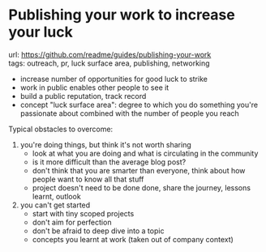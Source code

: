 # Publishing your work to increase your luck

url: <https://github.com/readme/guides/publishing-your-work> \
tags: outreach, pr, luck surface area, publishing, networking

- increase number of opportunities for good luck to strike
- work in public enables other people to see it
- build a public reputation, track record
- concept "luck surface area": degree to which you do something you're passionate about combined with the number of people you reach

Typical obstacles to overcome:

1. you're doing things, but think it's not worth sharing
    - look at what you are doing and what is circulating in the community
    - is it more difficult than the average blog post?
    - don't think that you are smarter than everyone, think about how people want to know all that stuff
    - project doesn't need to be done done, share the journey, lessons learnt,  outlook
2. you can't get started
    - start with tiny scoped projects
    - don't aim for perfection
    - don't be afraid to deep dive into a topic
    - concepts you learnt at work (taken out of company context)
